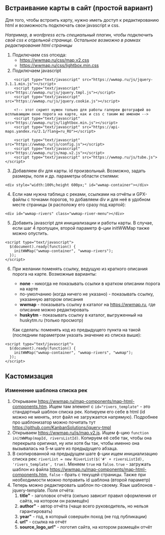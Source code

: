 ## Встраивание карты в сайт (простой вариант)

Для того, чтобы встроить карту, нужно иметь доступ к редактированию html и возможность подключать свои javascript и css.

_Например, в wordpress есть специальный плагин, чтобы подключить свой css к отдельной странице. Остальное возможно в рамках редактирования html страницы_

1. Подключаем css отсюда: 
    * https://wwmap.ru/css/map.v2.css
    * https://wwmap.ru/css/lightbox.min.css
2. Подключаем javascript
```
    <script type="text/javascript" src="https://wwmap.ru/js/jquery-3.1.1.min.js"></script>
    <script type="text/javascript" src="https://wwmap.ru/js/jquery.tmpl.js"></script>
    <script type="text/javascript" src="https://wwmap.ru/js/jquery.cookie.js"></script>
    
    <!-- этот скрипт нужен тольео для работы галереи фотографий во всплывающем окне порога на карте, как и css с таким же именем -->
    <script type="text/javascript" src="https://wwmap.ru/js/lightbox.min.js"></script>
    <script type="text/javascript" src="https://api-maps.yandex.ru/2.1/?lang=ru_RU"></script>

    <script type="text/javascript" src="https://wwmap.ru/js/config.js"></script>
    <script type="text/javascript" src="https://wwmap.ru/js/map.v2.js"></script>
    <script type="text/javascript" src="https://wwmap.ru/js/tube.js"></script>
```
3. Добавляем div для карты. id произвольный. Возможно, задать размеры, поля и др. параметры области стилями:
```
<div style="width:100%;height 600px;" id="wwmap-container"></div>
```
4. Если нам нужна таблица с реками, ссылками на отчёты и GPX-файлы с точками порогов, то добавляем div и для неё в удобном месте страницы (я расположу его сразу под картой):
```
<div id="wwmap-rivers" class="wwmap-river-menu"></div>
```
5. Добавить javascript для инициализации и работы карты. В случае, если шаг 4 пропущен, второй параметр ф-ции initWWMap также можно опустить.
```
<script type="text/javascript">
  $(document).ready(function() {
    initWWMap("wwmap-container", "wwmap-rivers");
  });
</script>
```
6. При желании поменять ссылку, ведущую из краткого описания порога на карте.
Возможные варианты:
    * **none** - никогда не показывать ссылки в кратком описании порога на карте
    * по-умолчанию (когда ничего не указано) - показывать ссылку, указанную автором описания
    * **wwmap** - показывать ссылку в каталог на https://wwmap.ru, где описание можно редактировать
    * **huskytm** - показывать ссылку в каталог, выгруженный на huskytm.ru (только просмотр)

    Как сделать: поменять код из предыдущего пункта на такой (последним параметром указать значение из списка выше):
```
<script type="text/javascript">
  $(document).ready(function() {
    initWWMap("wwmap-container", "wwmap-rivers", "wwmap");
  });
</script>
```

## Кастомизация
### Изменение шаблона списка рек
1. Открываем https://wwmap.ru/map-components/map-html-components.htm. Ищем там элемент с ``id="rivers_template"`` - это стандартный шаблон списка рек.
Копируем его себе в html (id можно не менять, этот файл не загружается напрямую). Подробнее про шаблонизатор можно почитать тут https://github.com/KanbanSolutions/jquery-tmpl
2. Открываем https://wwmap.ru/js/map.v2.js. Ищем ф-цию ``function initWWMap(mapId, riversListId)``. Копируем её себе так, чтобы она перекрыла оригинал,
ну или хотя бы так, чтобы именно она вызывалась на 5-м шаге из предыдущего абзаца.
3. В скопированной на предыдущем шаге ф-ции ищем инициализацию списка рек: ``riverList = new RiverList($('#' + riversListId), 'rivers_template', true)``.
Меняем ``true`` на ``false``. ``true`` - загружать шаблон из файла https://wwmap.ru/map-components/map-html-components.htm, ``false`` - брать с текущей страницы. Также
при необходимости можно поправить id шаблона (второй параметр)
4. Теперь можно редактировать шаблон по-своему. Язык шаблонов - jquery-template. Поля отчёта:
    1. **title"** - заголовок отчёта (сильно зависит правил оформления от сайта, на котором он размещён)
    1. **author"** - автор отчёта (чаще всего руководитель, но нельзя гарантировать)
    1. **year"** - год, в который совершён поход (не год публикации)
    1. **url"** - ссылка на отчёт
    1. **source_logo_url"** - логотип сайта, на котором размещён отчёт

